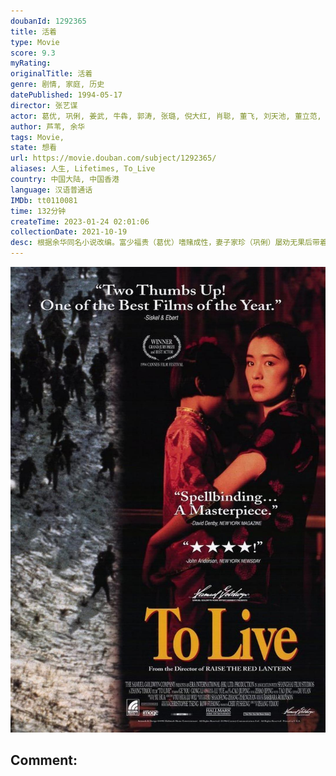 ```yaml
---
doubanId: 1292365
title: 活着
type: Movie
score: 9.3
myRating: 
originalTitle: 活着
genre: 剧情, 家庭, 历史
datePublished: 1994-05-17
director: 张艺谋
actor: 葛优, 巩俐, 姜武, 牛犇, 郭涛, 张璐, 倪大红, 肖聪, 董飞, 刘天池, 董立范, 黄宗洛, 刘燕瑾, 李连义, 杨同顺, 苏岩, 王丽华
author: 芦苇, 余华
tags: Movie, 
state: 想看
url: https://movie.douban.com/subject/1292365/
aliases: 人生, Lifetimes, To_Live
country: 中国大陆, 中国香港
language: 汉语普通话
IMDb: tt0110081
time: 132分钟
createTime: 2023-01-24 02:01:06
collectionDate: 2021-10-19
desc: 根据余华同名小说改编。富少福贵（葛优）嗜赌成性，妻子家珍（巩俐）屡劝无果后带着女儿凤霞离开了他，当夜，福贵输光所有家产气死父亲，被迫靠变卖母亲首饰租间破屋过活。一年后，家珍手拉凤霞怀抱刚出世的儿子有...
---
```


![image](assets/p2597919477.jpg)

Comment: 
---

